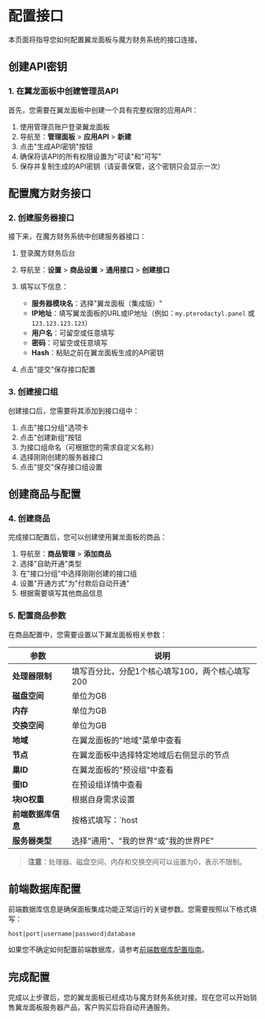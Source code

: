 # 配置接口

本页面将指导您如何配置翼龙面板与魔方财务系统的接口连接。

## 创建API密钥

### 1. 在翼龙面板中创建管理员API

首先，您需要在翼龙面板中创建一个具有完整权限的应用API：

1. 使用管理员账户登录翼龙面板
2. 导航至：**管理面板** > **应用API** > **新建**
3. 点击"生成API密钥"按钮
4. 确保将该API的所有权限设置为"可读"和"可写"
5. 保存并复制生成的API密钥（请妥善保管，这个密钥只会显示一次）

## 配置魔方财务接口

### 2. 创建服务器接口

接下来，在魔方财务系统中创建服务器接口：

1. 登录魔方财务后台
2. 导航至：**设置** > **商品设置** > **通用接口** > **创建接口**
3. 填写以下信息：
   - **服务器模块名**：选择"翼龙面板（集成版）"
   - **IP地址**：填写翼龙面板的URL或IP地址（例如：`my.pterodactyl.panel` 或 `123.123.123.123`）
   - **用户名**：可留空或任意填写
   - **密码**：可留空或任意填写
   - **Hash**：粘贴之前在翼龙面板生成的API密钥

4. 点击"提交"保存接口配置

### 3. 创建接口组

创建接口后，您需要将其添加到接口组中：

1. 点击"接口分组"选项卡
2. 点击"创建新组"按钮
3. 为接口组命名（可根据您的需求自定义名称）
4. 选择刚刚创建的服务器接口
5. 点击"提交"保存接口组设置

## 创建商品与配置

### 4. 创建商品

完成接口配置后，您可以创建使用翼龙面板的商品：

1. 导航至：**商品管理** > **添加商品**
2. 选择"自助开通"类型
3. 在"接口分组"中选择刚刚创建的接口组
4. 设置"开通方式"为"付款后自动开通"
5. 根据需要填写其他商品信息

### 5. 配置商品参数

在商品配置中，您需要设置以下翼龙面板相关参数：

| 参数 | 说明 |
|------|------|
| **处理器限制** | 填写百分比，分配1个核心填写100，两个核心填写200 |
| **磁盘空间** | 单位为GB |
| **内存** | 单位为GB |
| **交换空间** | 单位为GB |
| **地域** | 在翼龙面板的"地域"菜单中查看 |
| **节点** | 在翼龙面板中选择特定地域后右侧显示的节点 |
| **巢ID** | 在翼龙面板的"预设组"中查看 |
| **蛋ID** | 在预设组详情中查看 |
| **块IO权重** | 根据自身需求设置 |
| **前端数据库信息** | 按格式填写：`host|port|username|password|database` |
| **服务器类型** | 选择"通用"、"我的世界"或"我的世界PE" |

> **注意**：处理器、磁盘空间、内存和交换空间可以设置为0，表示不限制。

## 前端数据库配置

前端数据库信息是确保面板集成功能正常运行的关键参数。您需要按照以下格式填写：
```
host|port|username|password|database
```

如果您不确定如何配置前端数据库，请参考[前端数据库配置指南](/pterodactyl-database)。

## 完成配置

完成以上步骤后，您的翼龙面板已经成功与魔方财务系统对接。现在您可以开始销售翼龙面板服务器产品，客户购买后将自动开通服务。
